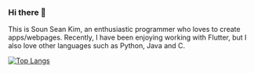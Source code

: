 ### Hi there 👋

This is Soun Sean Kim, an enthusiastic programmer who loves to create apps/webpages. Recently, I have been enjoying working with Flutter, but I also love other languages such as Python, Java and C. 

[![Top Langs](https://github-readme-stats.vercel.app/api/top-langs/?username=sukim2406)](https://github.com/anuraghazra/github-readme-stats)
<!-- [![Anurag's GitHub stats](https://github-readme-stats.vercel.app/api?username=sukim2406)](https://github.com/anuraghazra/github-readme-stats) -->
<!--
**sukim2406/sukim2406** is a ✨ _special_ ✨ repository because its `README.md` (this file) appears on your GitHub profile.

Here are some ideas to get you started:

- 🔭 I’m currently working on ...
- 🌱 I’m currently learning ...
- 👯 I’m looking to collaborate on ...
- 🤔 I’m looking for help with ...
- 💬 Ask me about ...
- 📫 How to reach me: ...
- 😄 Pronouns: ...
- ⚡ Fun fact: ...
-->
